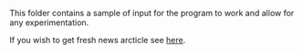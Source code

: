 This folder contains a sample of input for the program to work and allow for any experimentation.

If you wish to get fresh news arcticle see [here](https://github.com/A-J-Thesis/Web-Arcticle-Extractor).
